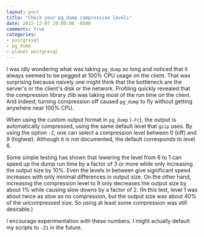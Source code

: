 ```yaml
---
layout: post
title: "Check your pg_dump compression levels"
date: 2015-12-07 20:00:00 -0500
comments: true
categories:
- postgresql
- pg_dump
- planet postgresql
---
```

I was idly wondering what was taking `pg_dump` so long and noticed
that it always seemed to be pegged at 100% CPU usage on the client.
That was surprising because naively one might think that the
bottleneck are the server's or the client's disk or the network.
Profiling quickly revealed that the compression library zlib was
taking most of the run time on the client.  And indeed, turning
compression off caused `pg_dump` to fly without getting anywhere near
100% CPU.

When using the custom output format in `pg_dump` (`-Fc`), the output
is automatically compressed, using the same default level that `gzip`
uses.  By using the option `-Z`, one can select a compression level
between 0 (off) and 9 (highest).  Although it is not documented, the
default corresponds to level 6.

Some simple testing has shown that lowering the level from 6 to 1 can
speed up the dump run time by a factor of 3 or more while only
increasing the output size by 10%.  Even the levels in between give
significant speed increases with only minimal differences in output
size.  On the other hand, increasing the compression level to 9 only
decreases the output size by about 1% while causing slow downs by a
factor of 2.  (In this test, level 1 was about twice as slow as no
compression, but the output size was about 40% of the uncompressed
size.  So using at least some compression was still desirable.)

I encourage experimentation with these numbers.  I might actually
default my scripts to `-Z1` in the future.
